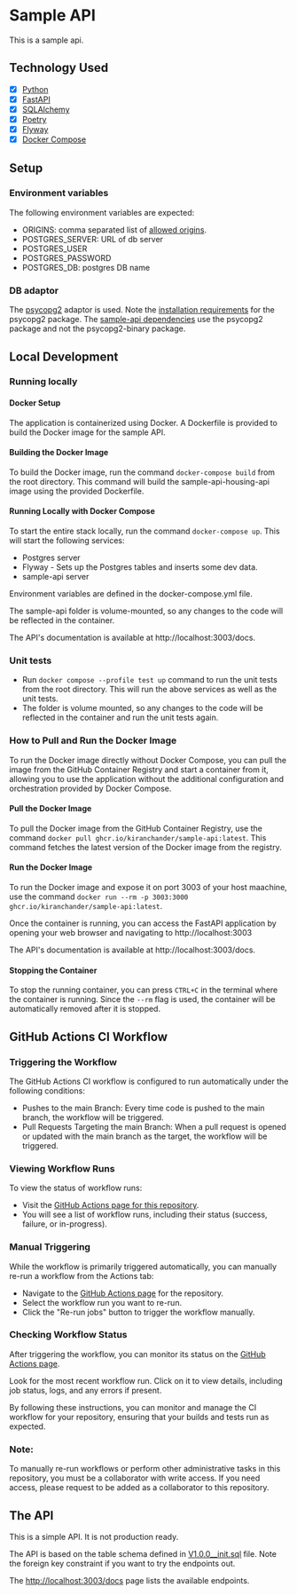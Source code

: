 # Sample API

This is a sample api. 

## Technology Used
- [x] [Python](https://www.python.org)
- [x] [FastAPI](https://fastapi.tiangolo.com)
- [x] [SQLAlchemy](https://www.sqlalchemy.org)
- [x] [Poetry](https://python-poetry.org)
- [x] [Flyway](https://www.red-gate.com/products/flyway/community/)
- [x] [Docker Compose](https://docs.docker.com/compose/install/)

## Setup

### Environment variables

The following environment variables are expected:

- ORIGINS: comma separated list of [allowed origins](https://fastapi.tiangolo.com/tutorial/cors/).
- POSTGRES_SERVER: URL of db server
- POSTGRES_USER
- POSTGRES_PASSWORD
- POSTGRES_DB: postgres DB name

### DB adaptor

The [psycopg2](https://www.psycopg.org) adaptor is used. Note the [installation requirements](https://www.psycopg.org/docs/install.html) for the psycopg2 package. The [sample-api dependencies](pyproject.toml) use the psycopg2 package and not the psycopg2-binary package.
    
## Local Development

### Running locally

#### Docker Setup

The application is containerized using Docker. A Dockerfile is provided to build the Docker image for the sample API.

#### Building the Docker Image

To build the Docker image, run the command `docker-compose build` from the root directory. This command will build the sample-api-housing-api image using the provided Dockerfile.

#### Running Locally with Docker Compose

To start the entire stack locally, run the command `docker-compose up`.
This will start the following services:
- Postgres server
- Flyway - Sets up the Postgres tables and inserts some dev data.
- sample-api server

Environment variables are defined in the docker-compose.yml file.

The sample-api folder is volume-mounted, so any changes to the code will be reflected in the container.

The API's documentation is available at http://localhost:3003/docs.

### Unit tests

- Run `docker compose --profile test up` command to run the unit tests from the root directory. This will run the above services as well as the unit tests.
- The folder is volume mounted, so any changes to the code will be reflected in the container and run the unit tests again.

### How to Pull and Run the Docker Image

To run the Docker image directly without Docker Compose, you can pull the image from the GitHub Container Registry and start a container from it, allowing you to use the application without the additional configuration and orchestration provided by Docker Compose.

#### Pull the Docker Image

To pull the Docker image from the GitHub Container Registry, use the command `docker pull ghcr.io/kiranchander/sample-api:latest`. This command fetches the latest version of the Docker image from the registry.

#### Run the Docker Image

To run the Docker image and expose it on port 3003 of your host maachine, use the command `docker run --rm -p 3003:3000 ghcr.io/kiranchander/sample-api:latest`.

Once the container is running, you can access the FastAPI application by opening your web browser and navigating to http://localhost:3003

The API's documentation is available at http://localhost:3003/docs.

#### Stopping the Container
To stop the running container, you can press `CTRL+C` in the terminal where the container is running. Since the `--rm` flag is used, the container will be automatically removed after it is stopped.


## GitHub Actions CI Workflow

### Triggering the Workflow

The GitHub Actions CI workflow is configured to run automatically under the following conditions:

- Pushes to the main Branch: Every time code is pushed to the main branch, the workflow will be triggered.
- Pull Requests Targeting the main Branch: When a pull request is opened or updated with the main branch as the target, the workflow will be triggered.

### Viewing Workflow Runs

To view the status of workflow runs:

- Visit the [GitHub Actions page for this repository](https://github.com/KiranChander/sample-api).
- You will see a list of workflow runs, including their status (success, failure, or in-progress).

### Manual Triggering

While the workflow is primarily triggered automatically, you can manually re-run a workflow from the Actions tab:

- Navigate to the [GitHub Actions page](https://github.com/KiranChander/sample-api/actions) for the repository.
- Select the workflow run you want to re-run.
- Click the "Re-run jobs" button to trigger the workflow manually.

### Checking Workflow Status

After triggering the workflow, you can monitor its status on the [GitHub Actions page](https://github.com/KiranChander/sample-api/actions).

Look for the most recent workflow run. Click on it to view details, including job status, logs, and any errors if present.

By following these instructions, you can monitor and manage the CI workflow for your repository, ensuring that your builds and tests run as expected.

### Note:

To manually re-run workflows or perform other administrative tasks in this repository, you must be a collaborator with write access. If you need access, please request to be added as a collaborator to this repository.

## The API

This is a simple API. It is not production ready. 

The API is based on the table schema defined in [V1.0.0__init.sql](db/migrations/V1.0.0__init.sql) file. Note the foreign key constraint if you want to try the endpoints out.

The [http://localhost:3003/docs](http://localhost:3003/docs) page lists the available endpoints.
